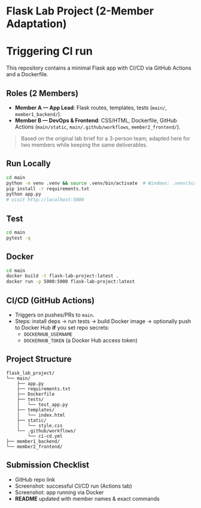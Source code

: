 # Flask Lab Project (2-Member Adaptation)
# Triggering CI run

This repository contains a minimal Flask app with CI/CD via GitHub Actions and a Dockerfile.

## Roles (2 Members)

- **Member A — App Lead**: Flask routes, templates, tests (`main/`, `member1_backend/`).
- **Member B — DevOps & Frontend**: CSS/HTML, Dockerfile, GitHub Actions (`main/static`, `main/.github/workflows`, `member2_frontend/`).

> Based on the original lab brief for a 3-person team; adapted here for two members while keeping the same deliverables.

## Run Locally

```bash
cd main
python -m venv .venv && source .venv/bin/activate  # Windows: .venv\Scripts\activate
pip install -r requirements.txt
python app.py
# visit http://localhost:5000
```

## Test

```bash
cd main
pytest -q
```

## Docker

```bash
cd main
docker build -t flask-lab-project:latest .
docker run -p 5000:5000 flask-lab-project:latest
```

## CI/CD (GitHub Actions)

- Triggers on pushes/PRs to `main`.
- Steps: install deps → run tests → build Docker image → optionally push to Docker Hub **if** you set repo secrets:
  - `DOCKERHUB_USERNAME`
  - `DOCKERHUB_TOKEN` (a Docker Hub access token)

## Project Structure

```
flask_lab_project/
└── main/
    ├── app.py
    ├── requirements.txt
    ├── Dockerfile
    ├── tests/
    │   └── test_app.py
    ├── templates/
    │   └── index.html
    ├── static/
    │   └── style.css
    └── .github/workflows/
        └── ci-cd.yml
├── member1_backend/
└── member2_frontend/
```

## Submission Checklist

- GitHub repo link
- Screenshot: successful CI/CD run (Actions tab)
- Screenshot: app running via Docker
- **README** updated with member names & exact commands
